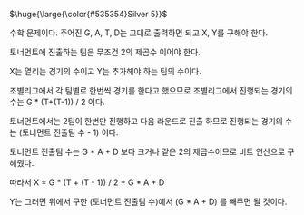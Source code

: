 <p>$\huge{\large{\color{#535354}Silver 5}}$</p>

수학 문제이다. 주어진 G, A, T, D는 그대로 출력하면 되고 X, Y를 구해야 한다.

토너먼트에 진출하는 팀은 무조건 2의 제곱수 이어야 한다.

X는 열리는 경기의 수이고 Y는 추가해야 하는 팀의 수이다.

조별리그에서 각 팀별로 한번씩 경기를 한다고 했으므로 조별리그에서 진행되는 경기의 수는 G * (T+(T-1)) / 2 이다.

토너먼트에서는 2팀이 한번만 진행하고 다음 라운드로 진출 하므로 진행되는 경기의 수는 (토너먼트 진출팀 수 - 1) 이다.

토너먼트 진출팀 수는 G * A + D 보다 크거나 같은 2의 제곱수이므로 비트 연산으로 구해줬다.

따라서 X = G * (T + (T - 1)) / 2 + G * A + D

Y는 그러면 위에서 구한 (토너먼트 진출팀 수)에서 (G * A + D) 를 빼주면 될 것이다.

